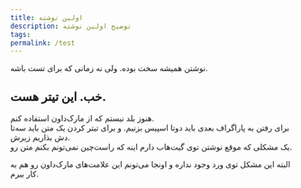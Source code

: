 ```yaml
---
title: اولین نوشته
description: توضیح اولین نوشته
tags: 
permalink: /test
---
```


نوشتن همیشه سخت بوده. ولی نه زمانی که برای تست باشه.  

خب. این تیتر هست.  
---  

هنوز بلد نیستم که از مارک‌داون استفاده کنم.  
برای رفتن به پاراگراف بعدی باید دوتا اسپیس بزنیم. و برای تیتر کردن یک متن باید سه‌تا دش بذاریم زیرش.  
یک مشکلی که موقع نوشتن توی گیت‌هاب دارم اینه که راست‌چین نمی‌تونم بکنم متن رو.  

البته این مشکل توی ورد وجود نداره و اونجا می‌تونم این علامت‌های مارک‌داون رو هم به کار ببرم.  
